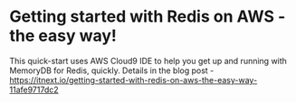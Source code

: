 # Getting started with Redis on AWS - the easy way!

This quick-start uses AWS Cloud9 IDE to help you get up and running with MemoryDB for Redis, quickly. Details in the blog post - https://itnext.io/getting-started-with-redis-on-aws-the-easy-way-11afe9717dc2
